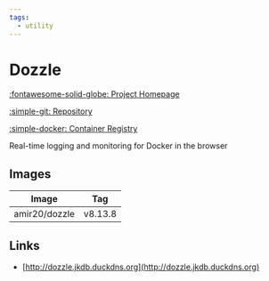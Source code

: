 ```yaml
---
tags:
  - utility
---
```

# Dozzle

[:fontawesome-solid-globe: Project Homepage](https://dozzle.dev/)

[:simple-git: Repository](https://github.com/amir20/dozzle)

[:simple-docker: Container Registry](https://hub.docker.com/r/amir20/dozzle)

Real-time logging and monitoring for Docker in the browser

## Images
| Image | Tag |
| --- | --- |
| amir20/dozzle | v8.13.8 |

## Links
- [http://dozzle.jkdb.duckdns.org](http://dozzle.jkdb.duckdns.org)

